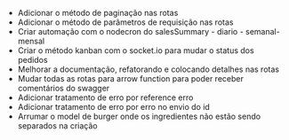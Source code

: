 - Adicionar o método de paginação nas rotas
- Adicionar o método de parâmetros de requisição nas rotas
- Criar automação com o nodecron do salesSummary - diario - semanal- mensal
- Criar o método kanban com o socket.io para mudar o status dos pedidos
- Melhorar a documentação, refatorando e colocando detalhes nas rotas
- Mudar todas as rotas para arrow function para poder receber comentários do swagger
- Adicionar tratamento de erro por reference erro
- Adicionar tratamento de erro por erro no envio do id
- Arrumar o model de burger onde os ingredientes não estão sendo separados na criação
